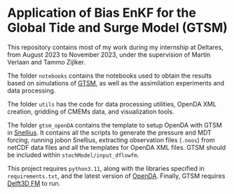 # Application of Bias EnKF for the Global Tide and Surge Model (GTSM)

This repository contains most of my work during my internship at Deltares, from August
2023 to November 2023, under the supervision of Martin Verlaan and Tammo Zijlker.

The folder `notebooks` contains the notebooks used to obtain the results based on
simulations of [GTSM](https://publicwiki.deltares.nl/display/GTSM/Global+Tide+and+Surge+Model),
as well as the assimilation experiments and data processing.

The folder `utils` has the code for data processing utilities, OpenDA XML creation,
gridding of CMEMs data, and visualization tools.

The folder `gtsm_openDA` contains the template to setup OpenDA with GTSM in
[Snellius](https://www.surf.nl/en/dutch-national-supercomputer-snellius). It contains
all the scripts to generate the pressure and MDT forcing, running jobon Snellius,
extracting observation files (`.noos`) from netCDF data files and all the templates for
OpenDA XML files. GTSM should be included within `stochModel/input_dflowfm`.

This project requires `python3.11`, along with the libraries specified in
`requirements.txt`, and the latest version of [OpenDA](https://openda.org). Finally,
GTSM requires [Delft3D FM](https://www.deltares.nl/en/software-and-data/products/delft3d-flexible-mesh-suite)
to run.
